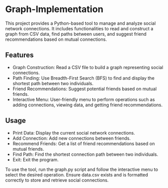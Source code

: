# Graph-Implementation
This project provides a Python-based tool to manage and analyze social network connections. It includes functionalities to read and construct a graph from CSV data, find paths between users, and suggest friend recommendations based on mutual connections.
## Features
- Graph Construction: Read a CSV file to build a graph representing social connections.
- Path Finding: Use Breadth-First Search (BFS) to find and display the shortest path between two individuals.
- Friend Recommendations: Suggest potential friends based on mutual friends.
- Interactive Menu: User-friendly menu to perform operations such as adding connections, viewing data, and getting friend recommendations.

## Usage
- Print Data: Display the current social network connections.
- Add Connection: Add new connections between friends.
- Recommend Friends: Get a list of friend recommendations based on mutual friends.
- Find Path: Find the shortest connection path between two individuals.
- Exit: Exit the program.

To use the tool, run the graph.py script and follow the interactive menu to select the desired operation. Ensure data.csv exists and is formatted correctly to store and retrieve social connections.

